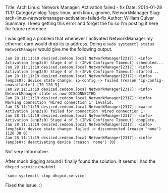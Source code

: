 Title: Arch Linux: Network Manager: Activation failed - fix
Date: 2014-01-28 11:17
Category: blog
Tags: linux, arch linux, gnome, NetworkManager
Slug: arch-linux-networkmanager-activation-failed-fix
Author: William Culver
Summary: I keep getting this error and forget the fix so I'm posting it here for future reference.

I was getting a problem that whenever I activated NetworkManager my ethernet card would drop its ip address.  Doing a `sudo systemctl status NetworkManager` would give me the following output.


	Jan 28 11:11:19 desiced.cedeon.local NetworkManager[2317]: <info> Activation (enp3s0) Stage 4 of 5 (IPv6 Configure Timeout) scheduled...
	Jan 28 11:11:19 desiced.cedeon.local NetworkManager[2317]: <info> Activation (enp3s0) Stage 4 of 5 (IPv6 Configure Timeout) started...
	Jan 28 11:11:19 desiced.cedeon.local NetworkManager[2317]: <info> (enp3s0): device state change: ip-config -> failed (reason 'ip-config-unavailable') [70 120 5]
	Jan 28 11:11:19 desiced.cedeon.local NetworkManager[2317]: <info> NetworkManager state is now DISCONNECTED
	Jan 28 11:11:19 desiced.cedeon.local NetworkManager[2317]: <info> Marking connection 'Wired connection 1' invalid.
	Jan 28 11:11:19 desiced.cedeon.local NetworkManager[2317]: <warn> Activation (enp3s0) failed for connection 'Wired connection 1'
	Jan 28 11:11:19 desiced.cedeon.local NetworkManager[2317]: <info> Activation (enp3s0) Stage 4 of 5 (IPv6 Configure Timeout) complete.
	Jan 28 11:11:19 desiced.cedeon.local NetworkManager[2317]: <info> (enp3s0): device state change: failed -> disconnected (reason 'none') [120 30 0]
	Jan 28 11:11:19 desiced.cedeon.local NetworkManager[2317]: <info> (enp3s0): deactivating device (reason 'none') [0]


Not very informative.

After much digging around I finally found the solution.  It seems I had the `dhcpcd.service` enabled.

	`sudo systemctl stop dhcpcd.service`

Fixed the issue. :)

